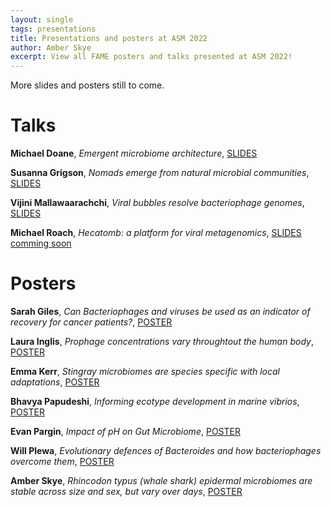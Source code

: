 ```yaml
---
layout: single
tags: presentations 
title: Presentations and posters at ASM 2022
author: Amber Skye
excerpt: View all FAME posters and talks presented at ASM 2022!
---
```


More slides and posters still to come.

# Talks

__Michael Doane__, _Emergent microbiome architecture_,
[SLIDES](https://cloudstor.aarnet.edu.au/plus/s/tg05owg1vvbmLMU)

__Susanna Grigson__, _Nomads emerge from natural microbial communities_,
[SLIDES](https://cloudstor.aarnet.edu.au/plus/s/evZ1wOjSRuoTqRR)

__Vijini Mallawaarachchi__, _Viral bubbles resolve bacteriophage genomes_,
[SLIDES](https://cloudstor.aarnet.edu.au/plus/s/HoUo8jJkvlpk8MP)

__Michael Roach__, _Hecatomb: a platform for viral metagenomics_,
[SLIDES comming soon](#)


# Posters

__Sarah Giles__, _Can Bacteriophages and viruses be used as an indicator of recovery for cancer patients?_,
[POSTER](https://cloudstor.aarnet.edu.au/plus/s/QsgGlcUsrEtYL42)

__Laura Inglis__, _Prophage concentrations vary throughtout the human body_,
[POSTER](https://cloudstor.aarnet.edu.au/plus/s/uvGHLIXqCEZnQUC)

__Emma Kerr__, _Stingray microbiomes are species specific with local adaptations_, 
[POSTER](https://cloudstor.aarnet.edu.au/plus/s/eUD1k6UjsOBXfVb)

__Bhavya Papudeshi__, _Informing ecotype development in marine vibrios_,
[POSTER](https://cloudstor.aarnet.edu.au/plus/s/DRuZQdtKrg0BPyX)

__Evan Pargin__, _Impact of pH on Gut Microbiome_,
[POSTER](https://cloudstor.aarnet.edu.au/plus/s/c2C608kbtyeysum)

__Will Plewa__, _Evolutionary defences of Bacteroides and how bacteriophages overcome them_,
[POSTER](https://cloudstor.aarnet.edu.au/plus/s/B8kO9OvyvPp8Hva)

__Amber Skye__, _Rhincodon typus (whale shark) epidermal microbiomes are stable 
across size and sex, but vary over days_,
[POSTER](https://cloudstor.aarnet.edu.au/plus/s/PYwCAYbCLRrpxDo)

